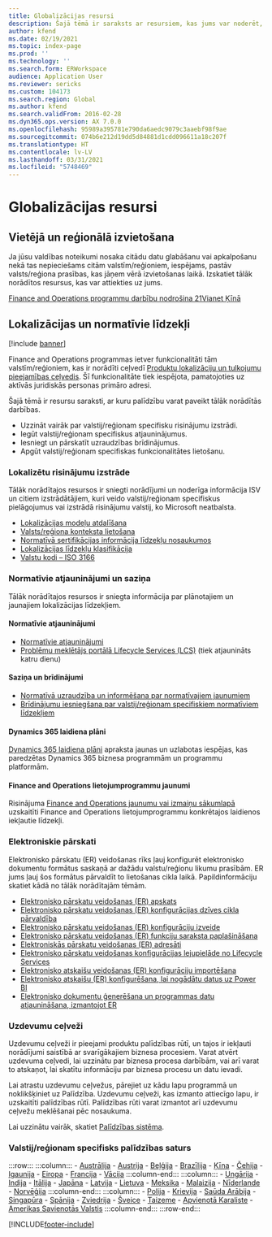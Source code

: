 ```yaml
---
title: Globalizācijas resursi
description: Šajā tēmā ir saraksts ar resursiem, kas jums var noderēt, lai uzzinātu papildinformāciju par valstij/reģionam specifisko funkcionalitāti un piedāvājumiem.
author: kfend
ms.date: 02/19/2021
ms.topic: index-page
ms.prod: ''
ms.technology: ''
ms.search.form: ERWorkspace
audience: Application User
ms.reviewer: sericks
ms.custom: 104173
ms.search.region: Global
ms.author: kfend
ms.search.validFrom: 2016-02-28
ms.dyn365.ops.version: AX 7.0.0
ms.openlocfilehash: 95989a395781e790da6aedc9079c3aaebf98f9ae
ms.sourcegitcommit: 074b6e212d19dd5d84881d1cdd096611a18c207f
ms.translationtype: HT
ms.contentlocale: lv-LV
ms.lasthandoff: 03/31/2021
ms.locfileid: "5748469"
---
```

# <a name="globalization-resources"></a>Globalizācijas resursi

## <a name="local-and-regional-deployments"></a>Vietējā un reģionālā izvietošana
Ja jūsu valdības noteikumi nosaka citādu datu glabāšanu vai apkalpošanu nekā tas nepieciešams citām valstīm/reģioniem, iespējams, pastāv valsts/reģiona prasības, kas jāņem vērā izvietošanas laikā. Izskatiet tālāk norādītos resursus, kas var attiekties uz jums.

[Finance and Operations programmu darbību nodrošina 21Vianet Ķīnā](https://docs.microsoft.com/dynamics365/unified-operations/dev-itpro/deployment/china-local-deployment)

## <a name="localization-and-regulatory-features"></a>Lokalizācijas un normatīvie līdzekļi

[!include [banner](../includes/banner.md)]

Finance and Operations programmas ietver funkcionalitāti tām valstīm/reģioniem, kas ir norādīti ceļvedī [Produktu lokalizāciju un tulkojumu pieejamības ceļvedis](https://aka.ms/dynamics_365_international_availability_deck). Šī funkcionalitāte tiek iespējota, pamatojoties uz aktīvās juridiskās personas primāro adresi. 

Šajā tēmā ir resursu saraksti, ar kuru palīdzību varat paveikt tālāk norādītās darbības. 
- Uzzināt vairāk par valstij/reģionam specifisku risinājumu izstrādi.
- Iegūt valstij/reģionam specifiskus atjauninājumus.
- Iesniegt un pārskatīt uzraudzības brīdinājumus.
- Apgūt valstij/reģionam specifiskas funkcionalitātes lietošanu.

### <a name="developing-localized-solutions"></a>Lokalizētu risinājumu izstrāde
Tālāk norādītajos resursos ir sniegti norādījumi un noderīga informācija ISV un citiem izstrādātājiem, kuri veido valstij/reģionam specifiskus pielāgojumus vai izstrādā risinājumu valstij, ko Microsoft neatbalsta.
-   [Lokalizācijas modeļu atdalīšana](separate-localization-models.md)
-   [Valsts/reģiona konteksta lietošana](apply-country-context.md)
-   [Normatīvā sertifikācijas informācija līdzekļu nosaukumos](regulatory-certifications.md)
-   [Lokalizācijas līdzekļu klasifikācija](classify-localization-features.md)
-   [Valstu kodi – ISO 3166](https://www.iso.org/iso-3166-country-codes.html)

### <a name="regulatory-updates-and-communication"></a>Normatīvie atjauninājumi un saziņa
Tālāk norādītajos resursos ir sniegta informācija par plānotajiem un jaunajiem lokalizācijas līdzekļiem. 

#### <a name="regulatory-updates"></a>Normatīvie atjauninājumi
-   [Normatīvie atjauninājumi](../../../finance/localizations/regulatory-updates.md)
-   [Problēmu meklētājs portālā Lifecycle Services (LCS)](../lifecycle-services/issue-search-lcs.md) (tiek atjaunināts katru dienu)

#### <a name="communication-and-alerts"></a>Saziņa un brīdinājumi
-   [Normatīvā uzraudzība un informēšana par normatīvajiem jaunumiem](regulatory-watch-communication.md)
-   [Brīdinājumu iesniegšana par valstij/reģionam specifiskiem normatīviem līdzekļiem](submit-localization-alerts.md)

#### <a name="dynamics-365-release-plans"></a>Dynamics 365 laidiena plāni
[Dynamics 365 laidiena plāni](https://docs.microsoft.com/business-applications-release-notes/) apraksta jaunas un uzlabotas iespējas, kas paredzētas Dynamics 365 biznesa programmām un programmu platformām. 

#### <a name="finance-and-operations-apps-whats-new"></a>Finance and Operations lietojumprogrammu jaunumi
Risinājuma [Finance and Operations jaunumu vai izmaiņu sākumlapā](../../fin-ops/get-started/whats-new-changed.md) uzskaitīti Finance and Operations lietojumprogrammu konkrētajos laidienos iekļautie līdzekļi.

### <a name="electronic-reporting"></a>Elektroniskie pārskati
Elektronisko pārskatu (ER) veidošanas rīks ļauj konfigurēt elektronisko dokumentu formātus saskaņā ar dažādu valstu/reģionu likumu prasībām. ER jums ļauj šos formātus pārvaldīt to lietošanas cikla laikā. Papildinformāciju skatiet kādā no tālāk norādītajām tēmām.
-   [Elektronisko pārskatu veidošanas (ER) apskats](../analytics/general-electronic-reporting.md)
-   [Elektronisko pārskatu veidošanas (ER) konfigurācijas dzīves cikla pārvaldība](../analytics/general-electronic-reporting-manage-configuration-lifecycle.md)
-   [Elektronisko pārskatu veidošanas (ER) konfigurāciju izveide](../analytics/electronic-reporting-configuration.md)
-   [Elektronisko pārskatu veidošanas (ER) funkciju saraksta paplašināšana](../analytics/general-electronic-reporting-formulas-list-extension.md)
-   [Elektroniskās pārskatu veidošanas (ER) adresāti](../analytics/electronic-reporting-destinations.md)
-   [Elektronisko pārskatu veidošanas konfigurācijas lejupielāde no Lifecycle Services](../analytics/download-electronic-reporting-configuration-lcs.md)
-   [Elektronisko atskaišu veidošanas (ER) konfigurāciju importēšana](../analytics/electronic-reporting-import-ger-configurations.md)
-   [Elektronisko atskaišu (ER) konfigurēšana, lai nogādātu datus uz Power BI](../analytics/general-electronic-reporting-report-configuration-get-data-powerbi.md)
-   [Elektronisko dokumentu ģenerēšana un programmas datu atjaunināšana, izmantojot ER](../analytics/generate-electronic-documents-update-application-data.md)

### <a name="task-guides"></a>Uzdevumu ceļveži
Uzdevumu ceļveži ir pieejami produktu palīdzības rūtī, un tajos ir iekļauti norādījumi saistībā ar svarīgākajiem biznesa procesiem. Varat atvērt uzdevuma ceļvedi, lai uzzinātu par biznesa procesa darbībām, vai arī varat to atskaņot, lai skatītu informāciju par biznesa procesu un datu ievadi.

Lai atrastu uzdevumu ceļvežus, pārejiet uz kādu lapu programmā un noklikšķiniet uz Palīdzība. Uzdevumu ceļveži, kas izmanto attiecīgo lapu, ir uzskaitīti palīdzības rūtī. Palīdzības rūti varat izmantot arī uzdevumu ceļvežu meklēšanai pēc nosaukuma.

Lai uzzinātu vairāk, skatiet [Palīdzības sistēma](../../fin-ops/get-started/help-overview.md#task-guides).


### <a name="countryregion-specific-help-content"></a>Valstij/reģionam specifisks palīdzības saturs
:::row:::
    :::column:::
        - [Austrālija](../../../finance/localizations/australia.md)
        - [Austrija](../../../finance/localizations/austria.md)
        - [Beļģija](../../../finance/localizations/belgium.md)
        - [Brazīlija](../../../finance/localizations/brazil.md)
        - [Ķīna](../../../finance/localizations/china.md)
        - [Čehija](../../../finance/localizations/czech-republic.md)
        - [Igaunija](../../../finance/localizations/estonia.md)
        - [Eiropa](../../../finance/localizations/europe.md)
        - [Francija](../../../finance/localizations/france.md)
        - [Vācija](../../../finance/localizations/germany.md)
    :::column-end:::
    :::column:::
        - [Ungārija](../../../finance/localizations/hungary.md)
        - [Indija](../../../finance/localizations/india.md)
        - [Itālija](../../../finance/localizations/italy.md)
        - [Japāna](../../../finance/localizations/japan.md)
        - [Latvija](../../../finance/localizations/latvia.md)
        - [Lietuva](../../../finance/localizations/lithuania.md)
        - [Meksika](../../../finance/localizations/mexico.md)
        - [Malaizija](../../../finance/localizations/malaysia.md)
        - [Nīderlande](../../../finance/localizations/netherlands.md)
        - [Norvēģija](../../../finance/localizations/norway.md)
    :::column-end:::
    :::column:::
        - [Polija](../../../finance/localizations/poland.md)
        - [Krievija](../../../finance/localizations/russia.md)
        - [Saūda Arābija](../../../finance/localizations/saudi-arabia.md)
        - [Singapūra](../../../finance/localizations/singapore.md)
        - [Spānija](../../../finance/localizations/spain.md)
        - [Zviedrija](../../../finance/localizations/sweden.md)
        - [Šveice](../../../finance/localizations/switzerland.md)
        - [Taizeme](../../../finance/localizations/thailand.md)
        - [Apvienotā Karaliste](../../../finance/localizations/united-kingdom.md)
        - [Amerikas Savienotās Valstis](../../../finance/localizations/united-states.md)
    :::column-end:::
:::row-end:::








[!INCLUDE[footer-include](../../../includes/footer-banner.md)]
